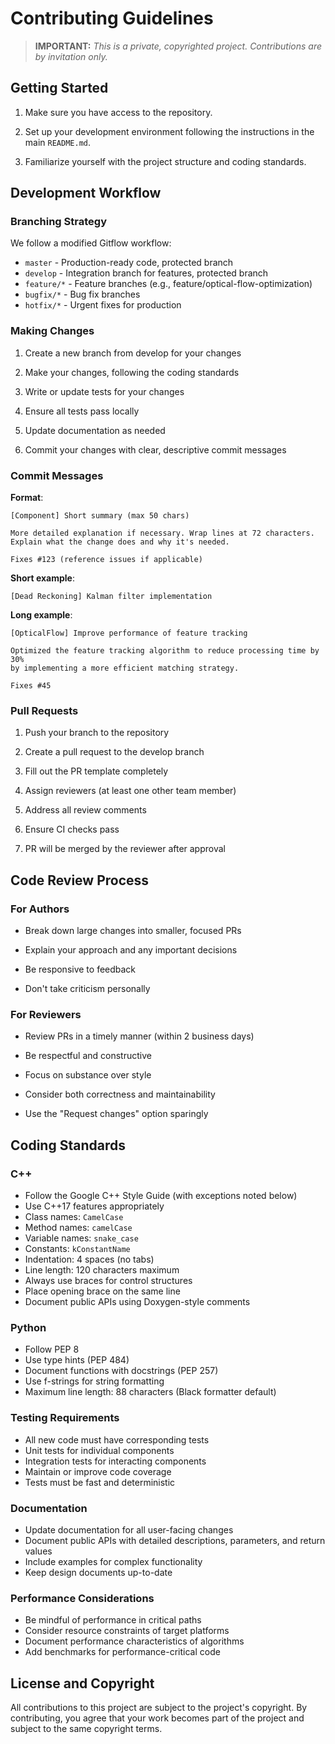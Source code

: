 # Contributing Guidelines

> **IMPORTANT:** *This is a private, copyrighted project. Contributions are by invitation only.*

## Getting Started

1. Make sure you have access to the repository.

2. Set up your development environment following the instructions in the main `README.md`.

3. Familiarize yourself with the project structure and coding standards.

## Development Workflow

### Branching Strategy

We follow a modified Gitflow workflow:

- `master` - Production-ready code, protected branch
- `develop` - Integration branch for features, protected branch
- `feature/*` - Feature branches (e.g., feature/optical-flow-optimization)
- `bugfix/*` - Bug fix branches
- `hotfix/*` - Urgent fixes for production

### Making Changes

1. Create a new branch from develop for your changes

2. Make your changes, following the coding standards

3. Write or update tests for your changes

4. Ensure all tests pass locally

5. Update documentation as needed

6. Commit your changes with clear, descriptive commit messages

### Commit Messages

**Format**:

``` text
[Component] Short summary (max 50 chars)

More detailed explanation if necessary. Wrap lines at 72 characters.
Explain what the change does and why it's needed.

Fixes #123 (reference issues if applicable)
```

**Short example**:

``` text
[Dead Reckoning] Kalman filter implementation
```

**Long example**:

``` text
[OpticalFlow] Improve performance of feature tracking

Optimized the feature tracking algorithm to reduce processing time by 30%
by implementing a more efficient matching strategy.

Fixes #45
```

### Pull Requests

1. Push your branch to the repository

2. Create a pull request to the develop branch

3. Fill out the PR template completely

4. Assign reviewers (at least one other team member)

5. Address all review comments

6. Ensure CI checks pass

7. PR will be merged by the reviewer after approval

## Code Review Process

### For Authors

- Break down large changes into smaller, focused PRs

- Explain your approach and any important decisions

- Be responsive to feedback

- Don't take criticism personally

### For Reviewers

- Review PRs in a timely manner (within 2 business days)

- Be respectful and constructive

- Focus on substance over style

- Consider both correctness and maintainability

- Use the "Request changes" option sparingly

## Coding Standards

### C++

- Follow the Google C++ Style Guide (with exceptions noted below)
- Use C++17 features appropriately
- Class names: `CamelCase`
- Method names: `camelCase`
- Variable names: `snake_case`
- Constants: `kConstantName`
- Indentation: 4 spaces (no tabs)
- Line length: 120 characters maximum
- Always use braces for control structures
- Place opening brace on the same line
- Document public APIs using Doxygen-style comments

### Python

- Follow PEP 8
- Use type hints (PEP 484)
- Document functions with docstrings (PEP 257)
- Use f-strings for string formatting
- Maximum line length: 88 characters (Black formatter default)

### Testing Requirements

- All new code must have corresponding tests
- Unit tests for individual components
- Integration tests for interacting components
- Maintain or improve code coverage
- Tests must be fast and deterministic

### Documentation

- Update documentation for all user-facing changes
- Document public APIs with detailed descriptions, parameters, and return values
- Include examples for complex functionality
- Keep design documents up-to-date

### Performance Considerations

- Be mindful of performance in critical paths
- Consider resource constraints of target platforms
- Document performance characteristics of algorithms
- Add benchmarks for performance-critical code

## License and Copyright

All contributions to this project are subject to the project's copyright. By contributing, you agree that your work becomes part of the project and subject to the same copyright terms.